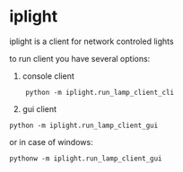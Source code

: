 # iplight
iplight is a client for network controled lights

to run client you have several options:

 1. console client

`    python -m iplight.run_lamp_client_cli`

 2. gui client

`python -m iplight.run_lamp_client_gui`
     
or in case of windows:

`pythonw -m iplight.run_lamp_client_gui`

